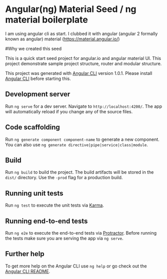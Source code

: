 # Angular(ng) Material Seed / ng material boilerplate

I am using angular cli as start. I clubbed it with  angular (angular 2 formally known as angular) material (https://material.angular.io/) 

#Why we created this seed

This is a quick start seed project for angular.io and angular material UI. 
This project demonstrate sample project structure, router and modular structure. 

This project was generated with [Angular CLI](https://github.com/angular/angular-cli) version 1.0.1.
Please install [Angular CLI](https://github.com/angular/angular-cli) before starting this.

## Development server

Run `ng serve` for a dev server. Navigate to `http://localhost:4200/`. The app will automatically reload if you change any of the source files.

## Code scaffolding

Run `ng generate component component-name` to generate a new component. You can also use `ng generate directive|pipe|service|class|module`.

## Build

Run `ng build` to build the project. The build artifacts will be stored in the `dist/` directory. Use the `-prod` flag for a production build.

## Running unit tests

Run `ng test` to execute the unit tests via [Karma](https://karma-runner.github.io).

## Running end-to-end tests

Run `ng e2e` to execute the end-to-end tests via [Protractor](http://www.protractortest.org/).
Before running the tests make sure you are serving the app via `ng serve`.

## Further help

To get more help on the Angular CLI use `ng help` or go check out the [Angular CLI README](https://github.com/angular/angular-cli/blob/master/README.md).

